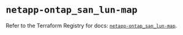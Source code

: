 # `netapp-ontap_san_lun-map`

Refer to the Terraform Registry for docs: [`netapp-ontap_san_lun-map`](https://registry.terraform.io/providers/netapp/netapp-ontap/2.3.0/docs/resources/san_lun-map).
